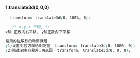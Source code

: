 #### 1.translate3d(0,0,0)



```css
  transform: translate3d(0, 100%, 0);

   /* x,y,x 三轴, */
x轴 正数向右平移, y轴正数向下平移

常用的拉取栏的动画就是
(1)设置对应方向绝对定位  transform: translate3d(0, 100%, 0);
(2)隐藏到主容器外,再返回  transform: translate3d(0, 0, 0);
```

